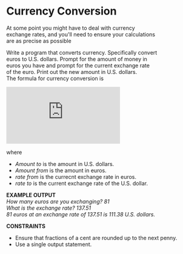 # Currency Conversion

At some point you might have to deal with currency  
exchange rates, and you'll need to ensure your calculations  
are as precise as possible

Write a program that converts currency. Specifically convert  
euros to U.S. dollars. Prompt for the amount of money in  
euros you have and prompt for the current exchange rate  
of the euro. Print out the new amount in U.S. dollars.  
The formula for currency conversion is

![equation](http://www.sciweavers.org/tex2img.php?eq=amount_%7Bto%7D%20%3D%20%20%5Cfrac%7Bamount_%7Bfrom%7D%20%2A%20rate_%7Bfrom%7D%7D%7Brate_%7Bto%7D%7D%20&bc=White&fc=Black&im=jpg&fs=12&ff=arev&edit=0)

where
- *Amount to* is the amount in U.S. dollars.
- *Amount from* is the amount in euros.
- *rate from* is the currecnt exchange rate in euros.
- *rate to* is the current exchange rate of the U.S. dollar.

**EXAMPLE OUTPUT**  
*How many euros are you exchanging? 81*  
*What is the exchange rate? 137.51*  
*81 euros at an exchange rate of 137.51 is 111.38 U.S. dollars.*

**CONSTRAINTS**
- Ensure that fractions of a cent are rounded up to the next penny.
- Use a single output statement.